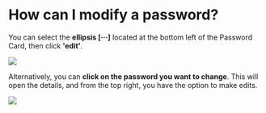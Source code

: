 # How can I modify a password?

<p class="no-margin">You can select the <b>ellipsis [···]</b> located at the bottom left of the Password Card, then click <b>'edit'</b>. </p>
<p class="no-margin"></p>
<div class="intercom-container"><img src="/assets/img/teams-pro/image_70.png"></div><p class="no-margin">Alternatively, you can <b>click on the password you want to change</b>. This will open the details, and from the top right, you have the option to make edits.</p>
<p class="no-margin"></p>
<div class="intercom-container"><img src="/assets/img/teams-pro/image_71.png"></div><p class="no-margin"></p>
<p class="no-margin"></p>


<Hubspot />
